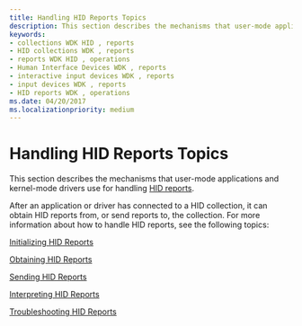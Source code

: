 ```yaml
---
title: Handling HID Reports Topics
description: This section describes the mechanisms that user-mode applications and kernel-mode drivers use for handling HID reports.
keywords:
- collections WDK HID , reports
- HID collections WDK , reports
- reports WDK HID , operations
- Human Interface Devices WDK , reports
- interactive input devices WDK , reports
- input devices WDK , reports
- HID reports WDK , operations
ms.date: 04/20/2017
ms.localizationpriority: medium
---
```


# Handling HID Reports Topics


This section describes the mechanisms that user-mode applications and kernel-mode drivers use for handling [HID reports](introduction-to-hid-concepts.md).




After an application or driver has connected to a HID collection, it can obtain HID reports from, or send reports to, the collection. For more information about how to handle HID reports, see the following topics:

[Initializing HID Reports](initializing-hid-reports.md)

[Obtaining HID Reports](obtaining-hid-reports.md)

[Sending HID Reports](sending-hid-reports.md)

[Interpreting HID Reports](interpreting-hid-reports.md)

[Troubleshooting HID Reports](troubleshooting-hid-reports.md)

 

 




